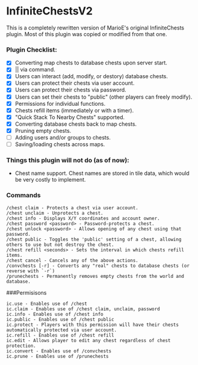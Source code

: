 # InfiniteChestsV2

This is a completely rewritten version of MarioE's original InfiniteChests plugin. Most of this plugin was copied or modified from that one.

### Plugin Checklist:
- [x] Converting map chests to database chests upon server start.
- [x] || via command.
- [x] Users can interact (add, modify, or destory) database chests.
- [x] Users can protect their chests via user account.
- [x] Users can protect their chests via password.
- [x] Users can set their chests to "public" (other players can freely modify).
- [x] Permissions for individual functions.
- [x] Chests refill items (immediately or with a timer).
- [x] "Quick Stack To Nearby Chests" supported.
- [x] Converting database chests back to map chests.
- [x] Pruning empty chests.
- [ ] Adding users and/or groups to chests.
- [ ] Saving/loading chests across maps.

### Things this plugin will not do (as of now):
* Chest name support. Chest names are stored in tile data, which would be very costly to implement.

### Commands
```
/chest claim - Protects a chest via user account.
/chest unclaim - Unprotects a chest.
/chest info - Displays X/Y coordinates and account owner.
/chest password <password> - Password-protects a chest.
/chest unlock <password> - Allows opening of any chest using that password.
/chest public - Toggles the 'public' setting of a chest, allowing others to use but not destroy the chest.
/chest refill <seconds> - Sets the interval in which chests refill items.
/chest cancel - Cancels any of the above actions.
/convchests [-r] - Converts any "real" chests to database chests (or reverse with `-r`)
/prunechests - Permanently removes empty chests from the world and database.
```

###Permisisons
```
ic.use - Enables use of /chest
ic.claim - Enables use of /chest claim, unclaim, password
ic.info - Enables use of /chest info
ic.public - Enables use of /chest public
ic.protect - Players with this permission will have their chests automatically protected via user account.
ic.refill - Enables use of /chest refill
ic.edit - Allows player to edit any chest regardless of chest protection.
ic.convert - Enables use of /convchests
ic.prune - Enables use of /prunechests
```
